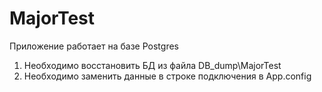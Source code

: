 # MajorTest

Приложение работает на базе Postgres
1) Необходимо восстановить БД из файла DB_dump\MajorTest
2) Необходимо заменить данные в строке подключения в App.config
